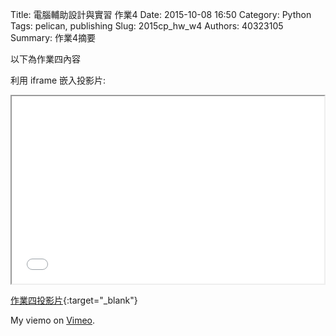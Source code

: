 Title: 電腦輔助設計與實習 作業4
Date: 2015-10-08 16:50
Category: Python
Tags: pelican, publishing
Slug: 2015cp_hw_w4
Authors: 40323105
Summary: 作業4摘要

以下為作業四內容

利用 iframe 嵌入投影片:

<iframe src="simplest3.html" width="500" height="300"></iframe>

[作業四投影片](simplest3.html){:target="_blank"}

My  viemo</a> on <a href="https://vimeo.com/home/myvideos">Vimeo</a>.</p>